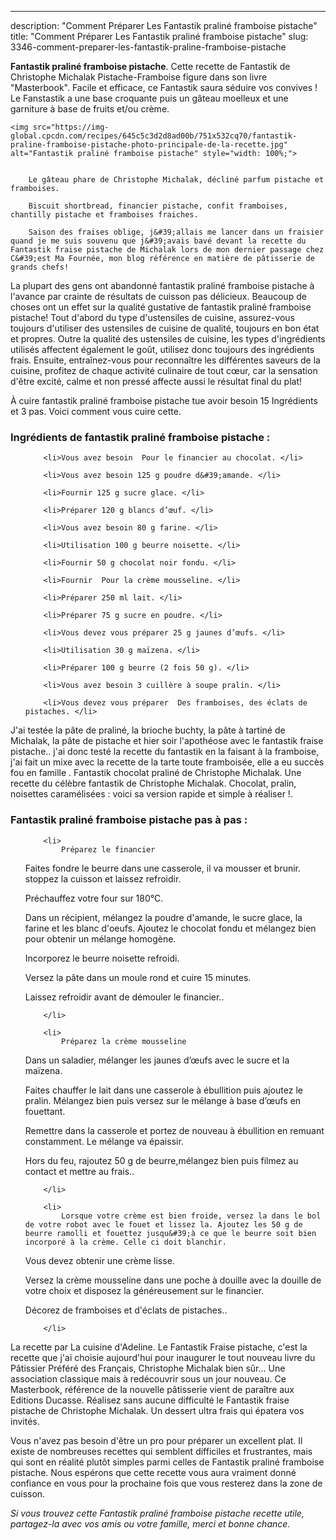 ---
description: "Comment Préparer Les Fantastik praliné framboise pistache"
title: "Comment Préparer Les Fantastik praliné framboise pistache"
slug: 3346-comment-preparer-les-fantastik-praline-framboise-pistache

<p>
	<strong>Fantastik praliné framboise pistache</strong>. 
	Cette recette de Fantastik de Christophe Michalak Pistache-Framboise figure dans son livre &#34;Masterbook&#34;. Facile et efficace, ce Fantastik saura séduire vos convives ! Le Fanstastik a une base croquante puis un gâteau moelleux et une garniture à base de fruits et/ou crème.
</p>
<p>
	
	<img src="https://img-global.cpcdn.com/recipes/645c5c3d2d8ad00b/751x532cq70/fantastik-praline-framboise-pistache-photo-principale-de-la-recette.jpg" alt="Fantastik praliné framboise pistache" style="width: 100%;">
	
	
		Le gâteau phare de Christophe Michalak, décliné parfum pistache et framboises.
	
		Biscuit shortbread, financier pistache, confit framboises, chantilly pistache et framboises fraiches.
	
		Saison des fraises oblige, j&#39;allais me lancer dans un fraisier quand je me suis souvenu que j&#39;avais bavé devant la recette du Fantastik fraise pistache de Michalak lors de mon dernier passage chez C&#39;est Ma Fournée, mon blog référence en matière de pâtisserie de grands chefs!
	
</p>

La plupart des gens ont abandonné fantastik praliné framboise pistache à l'avance par crainte de résultats de cuisson pas délicieux. Beaucoup de choses ont un effet sur la qualité gustative de fantastik praliné framboise pistache! Tout d'abord du type d'ustensiles de cuisine, assurez-vous toujours d'utiliser des ustensiles de cuisine de qualité, toujours en bon état et propres. Outre la qualité des ustensiles de cuisine, les types d'ingrédients utilisés affectent également le goût, utilisez donc toujours des ingrédients frais. Ensuite, entraînez-vous pour reconnaître les différentes saveurs de la cuisine, profitez de chaque activité culinaire de tout cœur, car la sensation d'être excité, calme et non pressé affecte aussi le résultat final du plat!

<!--inarticleads1-->

À cuire fantastik praliné framboise pistache tue avoir besoin 15 Ingrédients et 3 pas. Voici comment vous cuire cette.

<h3>Ingrédients de fantastik praliné framboise pistache :</h3>

<ol>
	
		<li>Vous avez besoin  Pour le financier au chocolat. </li>
	
		<li>Vous avez besoin 125 g poudre d&#39;amande. </li>
	
		<li>Fournir 125 g sucre glace. </li>
	
		<li>Préparer 120 g blancs d’œuf. </li>
	
		<li>Vous avez besoin 80 g farine. </li>
	
		<li>Utilisation 100 g beurre noisette. </li>
	
		<li>Fournir 50 g chocolat noir fondu. </li>
	
		<li>Fournir  Pour la crème mousseline. </li>
	
		<li>Préparer 250 ml lait. </li>
	
		<li>Préparer 75 g sucre en poudre. </li>
	
		<li>Vous devez vous préparer 25 g jaunes d’œufs. </li>
	
		<li>Utilisation 30 g maïzena. </li>
	
		<li>Préparer 100 g beurre (2 fois 50 g). </li>
	
		<li>Vous avez besoin 3 cuillère à soupe pralin. </li>
	
		<li>Vous devez vous préparer  Des framboises, des éclats de pistaches. </li>
	
</ol>

J&#39;ai testée la pâte de praliné, la brioche buchty, la pâte à tartiné de Michalak, la pâte de pistache et hier soir l&#39;apothéose avec le fantastik fraise pistache.. j&#39;ai donc testé la recette du fantastik en la faisant à la framboise, j&#39;ai fait un mixe avec la recette de la tarte toute framboisée, elle a eu succès fou en famille . Fantastik chocolat praliné de Christophe Michalak. Une recette du célèbre fantastik de Christophe Michalak. Chocolat, pralin, noisettes caramélisées : voici sa version rapide et simple à réaliser !. 

<!--inarticleads2-->

<h3>Fantastik praliné framboise pistache pas à pas :</h3>

<ol>
	
		<li>
			Préparez le financier

Faites fondre le beurre dans une casserole, il va mousser et brunir. stoppez la cuisson et laissez refroidir.

Préchauffez votre four sur 180°C.

Dans un récipient, mélangez la poudre d&#39;amande, le sucre glace, la farine et les blanc d&#39;oeufs. Ajoutez le chocolat fondu et mélangez bien pour obtenir un mélange homogène.

Incorporez le beurre noisette refroidi.

Versez la pâte dans un moule rond et cuire 15 minutes.

Laissez refroidir avant de démouler le financier..
			
			
		</li>
	
		<li>
			Préparez la crème mousseline

Dans un saladier, mélanger les jaunes d’œufs avec le sucre et la maïzena.

Faites chauffer le lait dans une casserole à ébullition puis ajoutez le pralin. Mélangez bien puis versez sur le mélange à base d’œufs en fouettant.

Remettre dans la casserole et portez de nouveau à ébullition en remuant constamment. Le mélange va épaissir.

Hors du feu, rajoutez 50 g de beurre,mélangez bien puis filmez au contact et mettre au frais..
			
			
		</li>
	
		<li>
			Lorsque votre crème est bien froide, versez la dans le bol de votre robot avec le fouet et lissez la. Ajoutez les 50 g de beurre ramolli et fouettez jusqu&#39;à ce que le beurre soit bien incorporé à la crème. Celle ci doit blanchir.

Vous devez obtenir une crème lisse.

Versez la crème mousseline dans une poche à douille avec la douille de votre choix et disposez la généreusement sur le financier.

Décorez de framboises et d&#39;éclats de pistaches..
			
			
		</li>
	
</ol>

La recette par La cuisine d&#39;Adeline. Le Fantastik Fraise pistache, c&#39;est la recette que j&#39;ai choisie aujourd&#39;hui pour inaugurer le tout nouveau livre du Pâtissier Préféré des Français, Christophe Michalak bien sûr… Une association classique mais à redécouvrir sous un jour nouveau. Ce Masterbook, référence de la nouvelle pâtisserie vient de paraître aux Editions Ducasse. Réalisez sans aucune difficulté le Fantastik fraise pistache de Christophe Michalak. Un dessert ultra frais qui épatera vos invités. 

<!--inarticleads1-->

<p>
Vous n'avez pas besoin d'être un pro pour préparer un excellent plat. Il existe de nombreuses recettes qui semblent difficiles et frustrantes, mais qui sont en réalité plutôt simples parmi celles de Fantastik praliné framboise pistache. Nous espérons que cette recette vous aura vraiment donné confiance en vous pour la prochaine fois que vous resterez dans la zone de cuisson.
</p>

<p>
<i>Si vous trouvez cette Fantastik praliné framboise pistache recette utile, partagez-la avec vos amis ou votre famille, merci et bonne chance.</i>
</p>
